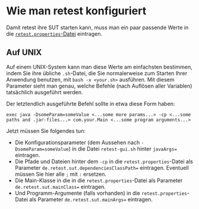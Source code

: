Wie man retest konfiguriert
===========================

Damit retest ihre SUT starten kann, muss man ein paar passende Werte in die [`retest.properties`-Datei](../konfiguration/konfigurationsdatei.md) eintragen.

Auf UNIX
--------

Auf einem UNIX-System kann man diese Werte am einfachsten bestimmen, indem Sie ihre übliche `.sh`-Datei, die Sie normalerweise zum Starten Ihrer Anwendung benutzen, 
mit `bash -x <your.sh>` ausführen. Mit diesem Parameter sieht man genau, welche Befehle (nach Auflösen aller Variablen) tatsächlich ausgeführt werden.

Der letztendlich ausgeführte Befehl sollte in etwa diese Form haben:
    
    exec java -DsomeParam=someValue <...some more params...> -cp <...some paths and .jar-files...> com.your.Main <...some program arguments...>
    
Jetzt müssen Sie folgendes tun:

- Die Konfigurationsparameter (dem Aussehen nach `-DsomeParam=someValue`) in die Datei `retest-gui.sh` hinter `javaArgs=` eintragen.
- Die Pfade und Dateien hinter dem `-cp` in die `retest.properties`-Datei als Parameter `de.retest.sut.dependenciesClassPath=` eintragen. Eventuell müssen Sie hier alle `;` mit `:` ersetzen.
- Die Main-Klasse in die in die `retest.properties`-Datei als Parameter `de.retest.sut.mainClass=` eintragen.
- Und Programm-Argumente (falls vorhanden) in die `retest.properties`-Datei als Parameter `de.retest.sut.mainArgs=` eintragen.

